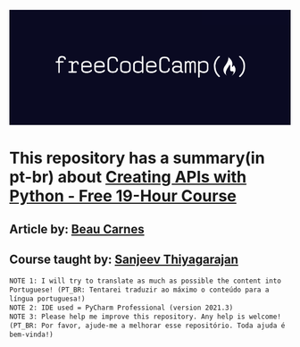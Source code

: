 ![logoFCC](https://github.com/CarlosViniMSouza/Python-BackEnd-Django/blob/main/Images/freecodecamp.png)

# This repository has a summary(in pt-br) about [Creating APIs with Python - Free 19-Hour Course](https://www.freecodecamp.org/news/creating-apis-with-python-free-19-hour-course/)

## Article by: [Beau Carnes](https://github.com/beaucarnes)

## Course taught by: [Sanjeev Thiyagarajan](https://github.com/Sanjeev-Thiyagarajan)

```
NOTE 1: I will try to translate as much as possible the content into Portuguese! (PT_BR: Tentarei traduzir ao máximo o conteúdo para a língua portuguesa!)
NOTE 2: IDE used = PyCharm Professional (version 2021.3)
NOTE 3: Please help me improve this repository. Any help is welcome! (PT_BR: Por favor, ajude-me a melhorar esse repositório. Toda ajuda é bem-vinda!)
```
